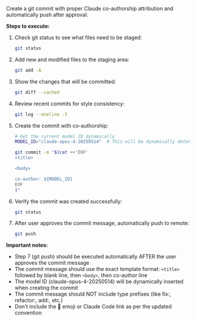 Create a git commit with proper Claude co-authorship attribution and automatically push after approval.

**Steps to execute:**

1. Check git status to see what files need to be staged:
   ```bash
   git status
   ```

2. Add new and modified files to the staging area:
   ```bash
   git add -A
   ```

3. Show the changes that will be committed:
   ```bash
   git diff --cached
   ```

4. Review recent commits for style consistency:
   ```bash
   git log --oneline -5
   ```

5. Create the commit with co-authorship:
   ```bash
   # Get the current model ID dynamically
   MODEL_ID="claude-opus-4-20250514"  # This will be dynamically determined by Claude

   git commit -m "$(cat <<'EOF'
   <title>

   <body>

   co-author: ${MODEL_ID}
   EOF
   )"
   ```

6. Verify the commit was created successfully:
   ```bash
   git status
   ```

7. After user approves the commit message, automatically push to remote:
   ```bash
   git push
   ```

**Important notes:**
- Step 7 (git push) should be executed automatically AFTER the user approves the commit message
- The commit message should use the exact template format: `<title>` followed by blank line, then `<body>`, then co-author line
- The model ID (claude-opus-4-20250514) will be dynamically inserted when creating the commit
- The commit message should NOT include type prefixes (like fix:, refactor:, add:, etc.)
- Don't include the 🤖 emoji or Claude Code link as per the updated convention
